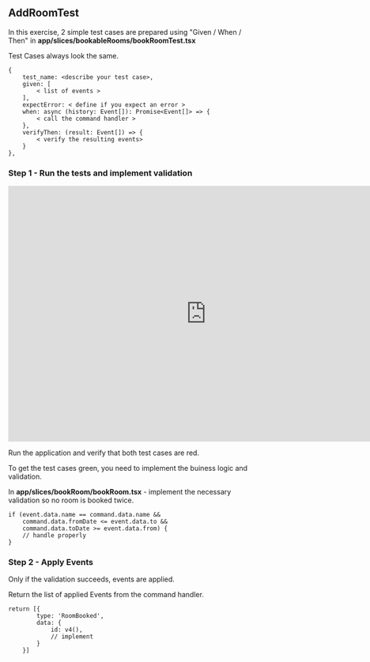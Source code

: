 


## AddRoomTest

In this exercise, 2 simple test cases are prepared using "Given / When / Then" in 
**app/slices/bookableRooms/bookRoomTest.tsx**

Test Cases always look the same.

```
{
    test_name: <describe your test case>,
    given: [
        < list of events >
    ],
    expectError: < define if you expect an error >
    when: async (history: Event[]): Promise<Event[]> => {
        < call the command handler >
    },
    verifyThen: (result: Event[]) => {
        < verify the resulting events>
    }
},
```

### Step 1 - Run the tests and implement validation

<iframe width="800" height="518" src="https://www.loom.com/embed/c6900dcb79ae4c8e977301f405ffe281?sid=f68792f2-cf9b-48aa-9a00-6cf3d1ce5f6a" frameborder="0" webkitallowfullscreen mozallowfullscreen allowfullscreen></iframe>

Run the application and verify that both test cases are red.

To get the test cases green, you need to implement the buiness logic and
validation.

In **app/slices/bookRoom/bookRoom.tsx** - implement the necessary 
validation so no room is booked twice.

```
if (event.data.name == command.data.name &&
    command.data.fromDate <= event.data.to &&
    command.data.toDate >= event.data.from) {
    // handle properly
}
```

### Step 2 - Apply Events

Only if the validation succeeds, events are applied.

Return the list of applied Events from the command handler.


```
return [{
        type: 'RoomBooked',
        data: {
            id: v4(),
            // implement
        }
    }]
```

